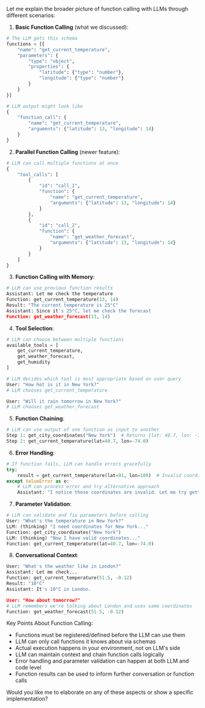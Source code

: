 Let me explain the broader picture of function calling with LLMs through different scenarios:

1. **Basic Function Calling** (what we discussed):
```python
# The LLM gets this schema
functions = [{
    "name": "get_current_temperature",
    "parameters": {
        "type": "object",
        "properties": {
            "latitude": {"type": "number"},
            "longitude": {"type": "number"}
        }
    }
}]

# LLM output might look like
{
    "function_call": {
        "name": "get_current_temperature",
        "arguments": {"latitude": 13, "longitude": 14}
    }
}
```

2. **Parallel Function Calling** (newer feature):
```python
# LLM can call multiple functions at once
{
    "tool_calls": [
        {
            "id": "call_1",
            "function": {
                "name": "get_current_temperature",
                "arguments": {"latitude": 13, "longitude": 14}
            }
        },
        {
            "id": "call_2",
            "function": {
                "name": "get_weather_forecast",
                "arguments": {"latitude": 13, "longitude": 14}
            }
        }
    ]
}
```

3. **Function Calling with Memory**:
```python
# LLM can use previous function results
Assistant: Let me check the temperature
Function: get_current_temperature(13, 14)
Result: "The current temperature is 25°C"
Assistant: Since it's 25°C, let me check the forecast
Function: get_weather_forecast(13, 14)
```

4. **Tool Selection**:
```python
# LLM can choose between multiple functions
available_tools = [
    get_current_temperature,
    get_weather_forecast,
    get_humidity
]

# LLM decides which tool is most appropriate based on user query
User: "How hot is it in New York?"
# LLM chooses get_current_temperature

User: "Will it rain tomorrow in New York?"
# LLM chooses get_weather_forecast
```

5. **Function Chaining**:
```python
# LLM can use output of one function as input to another
Step 1: get_city_coordinates("New York")  # Returns {lat: 40.7, lon: -74.0}
Step 2: get_current_temperature(lat=40.7, lon=-74.0)
```

6. **Error Handling**:
```python
# If function fails, LLM can handle errors gracefully
try:
    result = get_current_temperature(lat=91, lon=180)  # Invalid coordinates
except ValueError as e:
    # LLM can process error and try alternative approach
    Assistant: "I notice those coordinates are invalid. Let me try getting the city coordinates first..."
```

7. **Parameter Validation**:
```python
# LLM can validate and fix parameters before calling
User: "What's the temperature in New York?"
LLM: (thinking) "I need coordinates for New York..."
Function: get_city_coordinates("New York")
LLM: (thinking) "Now I have valid coordinates..."
Function: get_current_temperature(lat=40.7, lon=-74.0)
```

8. **Conversational Context**:
```python
User: "What's the weather like in London?"
Assistant: Let me check...
Function: get_current_temperature(51.5, -0.12)
Result: "10°C"
Assistant: It's 10°C in London.

User: "How about tomorrow?"
# LLM remembers we're talking about London and uses same coordinates
Function: get_weather_forecast(51.5, -0.12)
```

Key Points About Function Calling:
- Functions must be registered/defined before the LLM can use them
- LLM can only call functions it knows about via schemas
- Actual execution happens in your environment, not on LLM's side
- LLM can maintain context and chain function calls logically
- Error handling and parameter validation can happen at both LLM and code level
- Function results can be used to inform further conversation or function calls

Would you like me to elaborate on any of these aspects or show a specific implementation?